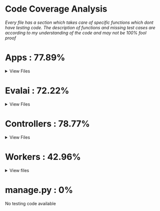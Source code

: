 Code Coverage Analysis
======================

*Every file has a section which takes care of specific functions which dont have testing code. The description of functions and missing test cases are according to my understanding of the code and may not be 100% fool proof*

# Apps : 77.89%

<details>
    <summary>View Files</summary>
    <br>
    
## base

### Utils.py 

<details>
    <summary>View missing test cases</summary> 
    </br>
    1)def encode_data(data) : <br>
    Turn a test `data` into a hash and an encoded string, suitable for use with `decode_data`.<br>
    def decode_data(data)<br>
    then use The inverse of `encode_data` to find if the test was successfully carried 
    out or not.<br>
    https://codecov.io/gh/Cloud-CV/EvalAI/src/master/apps/base/utils.py#L72
    <br>
    https://codecov.io/gh/Cloud-CV/EvalAI/src/master/apps/base/utils.py#L82
    <br>
    3)send_email :<br>
    Test to confirm if the send email function was performed correctly<br>
    https://codecov.io/gh/Cloud-CV/EvalAI/src/master/apps/base/utils.py#L92
    <br>
    4)get_url_from_hostname(hostname) <br>
    Test to check if the url is https or http when the developer mode has been switched off and on respectively.</br>
    https://codecov.io/gh/Cloud-CV/EvalAI/src/master/apps/base/utils.py#L127
    <br>
    5)get_or_create_sqs_queue_object<br>
    Test to check if queue evalai_submission_queue is created or not.</br>
    https://codecov.io/gh/Cloud-CV/EvalAI/src/master/apps/base/utils.py#L157
    <br>
    6)send_slack_notification<br>
    To test that when exception is raised a slack notification is sent or not<br>
    https://codecov.io/gh/Cloud-CV/EvalAI/src/master/apps/base/utils.py#L222
    
</details>    



### management/commands/seed.py

This file does'nt has any test cases.



### apps.py

This file does'nt has any test cases.


## challenges

### admin

<details>
    <summary>View missing test cases</summary>
    <br>
    1)start_selected_workers :<br>
    message to display successful or unsuccessful start of selected workers<br>
    https://codecov.io/gh/Cloud-CV/EvalAI/src/master/apps/challenges/admin.py#L73<br>
    2)stop_selected_workers : <br>
    message to display successful or unsuccessful stop of selected workers<br>
    https://codecov.io/gh/Cloud-CV/EvalAI/src/master/apps/challenges/admin.py#L96<br>
    3)scale_selected_workers :<br>
    message to display successful or unsuccessful scale of selected workers<br>
    https://codecov.io/gh/Cloud-CV/EvalAI/src/master/apps/challenges/admin.py#L119<br>
    4)restart_selected_workers :<br>
    message to display successful or unsuccessful restart of selected workers<br>
    https://codecov.io/gh/Cloud-CV/EvalAI/src/master/apps/challenges/admin.py#L152<br>
    5)delete_selected_workers :<br>
    message to display successful or unsuccessful delete of selected workers<br>
    https://codecov.io/gh/Cloud-CV/EvalAI/src/master/apps/challenges/admin.py#L177 <br>
    
</details>    
    


### apps.py

This file does'nt has any test cases.


### aws_utils.py

The coverage is extremely low and therefore the whole file must be considered for testing.
 

## jobs

<details>
    <summary>View Files</summary>
    <br>
    
### sender.py
<details>
    <summary>View missing test cases</summary>
    <br>
    1)publish_submission_message<br>
    Display error message<br>
    https://codecov.io/gh/Cloud-CV/EvalAI/src/master/apps/jobs/sender.py#L73<br>
</details>



### tasks.py

A look at the file is required since the coverage is extremely low and none of it is tested



### utils.py

<details>
    <summary>View missing test cases</summary>
    <br>
    1)get_remaining_submission_for_a_phase<br>
    response messages are not tested. Monthly submission limit check for time and date is not tested.<br>
    https://codecov.io/gh/Cloud-CV/EvalAI/src/master/apps/jobs/utils.py#L74<br>
    2)is_url_valid:<br>
     Checks that a given URL is reachable<br>
    https://codecov.io/gh/Cloud-CV/EvalAI/src/master/apps/jobs/utils.py#L140<br>
    3)get_file_from_url<br>
    Get file object from a url
    https://codecov.io/gh/Cloud-CV/EvalAI/src/master/apps/jobs/utils.py#L155<br>
    
</details>


</br>
</details>
</br>
</details>


# Evalai : 72.22%
<details>
    <summary>View Files</summary>
    <br>
    
### celery.py

<details>
    <summary>View missing test cases</summary>
    <br>
celery_dev does not have test code<br>
developer settings to be used do not have test code<br>
https://codecov.io/gh/Cloud-CV/EvalAI/src/master/evalai/celery.py#L9<br>
</details>

### urls.py

<details>
    <summary>View missing test cases</summary>
    <br>
 URLs pattern test for debug mode<br>
    https://codecov.io/gh/Cloud-CV/EvalAI/src/master/evalai/urls.py#L99
</details>


</br>
</details>

# Controllers : 78.77%

<details>
    <summary>View Files</summary>
    <br>

### analyticsCtrl.js

<details>
    <summary>View missing test cases</summary>
    <br>
    1) onSuccess: function(response)<br>
    https://codecov.io/gh/Cloud-CV/EvalAI/src/master/frontend/src/js/controllers/analyticsCtrl.js#L144<br>
    2) navigate to permissions denied page<br>
    https://codecov.io/gh/Cloud-CV/EvalAI/src/master/frontend/src/js/controllers/analyticsCtrl.js#L161    <br>
    3) & 4) Similar at https://codecov.io/gh/Cloud-CV/EvalAI/src/master/frontend/src/js/controllers/analyticsCtrl.js#L184 & https://codecov.io/gh/Cloud-CV/EvalAI/src/master/frontend/src/js/controllers/analyticsCtrl.js#L200<br>
    5)vm.downloadChallengeParticipantTeams = function()<br>
    Response OnSuccess and OnError response ; Getting participants of a specific challenge ID<br>
    https://codecov.io/gh/Cloud-CV/EvalAI/src/master/frontend/src/js/controllers/analyticsCtrl.js#L236<br>
</details>


### authCtrl.js

<details>
    <summary>View missing test cases</summary>
    <br>
    1) toggle password visibility<br>
    https://codecov.io/gh/Cloud-CV/EvalAI/src/master/frontend/src/js/controllers/authCtrl.js#L58<br>
    2) toggle confirm password visibility<br>
    https://codecov.io/gh/Cloud-CV/EvalAI/src/master/frontend/src/js/controllers/authCtrl.js#L64<br>
    3)parameters.callback<br>
    Check for different fields in webpage if valid or not. eg email, password etc. and show message "vm.regMsg = "Registered   <br>     
    successfully, Login to continue!";" via vm.regmsg <br>
    https://codecov.io/gh/Cloud-CV/EvalAI/src/master/frontend/src/js/controllers/authCtrl.js#L101<br>
    5)parameters.callback<br>
    Process user info and change the state accorddingly and message generation<br>
    https://codecov.io/gh/Cloud-CV/EvalAI/src/master/frontend/src/js/controllers/authCtrl.js#L163<br>
    6)Check password strength<br>
    https://codecov.io/gh/Cloud-CV/EvalAI/src/master/frontend/src/js/controllers/authCtrl.js#L200<br>
    7) New password function<br>
    https://codecov.io/gh/Cloud-CV/EvalAI/src/master/frontend/src/js/controllers/authCtrl.js#L282<br>
</details>
    


### challengeCtrl.js

<details>
    <summary>View missing test cases</summary>
    <br>
    1) timeout function for " get unique rank number from the url & if exists hightlight the entry".<br>
    https://codecov.io/gh/Cloud-CV/EvalAI/src/master/frontend/src/js/controllers/challengeCtrl.js#L76<br>
    2)scroll to the specific entry of the leaderboard<br>
    https://codecov.io/gh/Cloud-CV/EvalAI/src/master/frontend/src/js/controllers/challengeCtrl.js#L87<br>
    3)Error message while pagination when no teams are left<br>
    https://codecov.io/gh/Cloud-CV/EvalAI/src/master/frontend/src/js/controllers/challengeCtrl.js#L222<br>
    4)vm.existTeam = details;<br>
    reinitialized data<br>
    https://codecov.io/gh/Cloud-CV/EvalAI/src/master/frontend/src/js/controllers/challengeCtrl.js#L304<br>
    5) if (vm.existTeam.next === null)<br>
    condition for pagination<br>
    https://codecov.io/gh/Cloud-CV/EvalAI/src/master/frontend/src/js/controllers/challengeCtrl.js#L308<br>
    6) ev.stopPropagation(); partivipate in a competition promt and follow messages.<br>
    https://codecov.io/gh/Cloud-CV/EvalAI/src/master/frontend/src/js/controllers/challengeCtrl.js#L365<br>
    7) vm.startLoader("Making Submission")<br>
    Checks if url for submission is valid and submission<br>
    https://codecov.io/gh/Cloud-CV/EvalAI/src/master/frontend/src/js/controllers/challengeCtrl.js#L424<br>
    8)set the result display to true or false depending on the fact if it is private or public<br>
    https://codecov.io/gh/Cloud-CV/EvalAI/src/master/frontend/src/js/controllers/challengeCtrl.js#L512<br>
    9)vm.stopLeaderboard()<br>
    display my submissions call function.<br>
    https://codecov.io/gh/Cloud-CV/EvalAI/src/master/frontend/src/js/controllers/challengeCtrl.js#L605<br>
    10)vm.leaderboard = {};<br>
    Show leaderboard with respect to latest time stamp it has eg: hours, days etc.<br>
    https://codecov.io/gh/Cloud-CV/EvalAI/src/master/frontend/src/js/controllers/challengeCtrl.js#L671<br>
    11)vm.poller = $interval(function()<br>
    long polling (5s) for leaderboard<br>
    https://codecov.io/gh/Cloud-CV/EvalAI/src/master/frontend/src/js/controllers/challengeCtrl.js#L755<br>
    12) $http.get(url, { headers: headers }).then(function(response)<br>
    reinitialized data<br>
    condition for pagination<br>
    https://codecov.io/gh/Cloud-CV/EvalAI/src/master/frontend/src/js/controllers/challengeCtrl.js#L901<br>
    13)vm.reRunSubmission = function(submissionObject)<br>
    response message for submission <br>
    https://codecov.io/gh/Cloud-CV/EvalAI/src/master/frontend/src/js/controllers/challengeCtrl.js#L1006<br>
    14) vm.toggleShowLeaderboardByLatest = function()<br>
    sort leaderboard by latest to oldest<br>
    response message<br>
    https://codecov.io/gh/Cloud-CV/EvalAI/src/master/frontend/src/js/controllers/challengeCtrl.js#L1048<br>
    15)vm.load = function(url)<br>
    A good description already present at the code<br>
    https://codecov.io/gh/Cloud-CV/EvalAI/src/master/frontend/src/js/controllers/challengeCtrl.js#L1202<br>
    16)vm.downloadChallengeSubmissions = function()<br>
    Download submission; check for validity of phase id; <br>
    https://codecov.io/gh/Cloud-CV/EvalAI/src/master/frontend/src/js/controllers/challengeCtrl.js#L1407<br>
    17)Multiple occurance of<br>
    
        ```
             if (challenge == vm.challengeId) {
                                vm.challengeHostId = challengeHostList[challenge];
                                break;
       ```
   <br>
   18)Confirm the state of the challenge, and then a message confirming it<br>
   https://codecov.io/gh/Cloud-CV/EvalAI/src/master/frontend/src/js/controllers/challengeCtrl.js#L1980<br>
   19)Edit Challenge Start and End Date<br>
   https://codecov.io/gh/Cloud-CV/EvalAI/src/master/frontend/src/js/controllers/challengeCtrl.js#L2011<br>
   20) vm.challengeDateDialog = function(ev)<br>
   Edit Challenge Start and End Date<br>
   https://codecov.io/gh/Cloud-CV/EvalAI/src/master/frontend/src/js/controllers/challengeCtrl.js#L2022<br>
   21) vm.editChallengeDate<br>
   The whole Function is missing test cases<br>
   https://codecov.io/gh/Cloud-CV/EvalAI/src/master/frontend/src/js/controllers/challengeCtrl.js#L2023<br>
   22)vm.acceptTermsAndConditions<br>
   Accepting terms and conditions and changing states accordingly.<br>
   https://codecov.io/gh/Cloud-CV/EvalAI/src/master/frontend/src/js/controllers/challengeCtrl.js#L2092<br>
     
    
</details>



### challengeHostTeamsCtrl.js

<details>
    <summary>View missing test cases</summary>
    <br>
    1)Test for turning pagination off when no teams more teams exist.<br>
    https://codecov.io/gh/Cloud-CV/EvalAI/src/master/frontend/src/js/controllers/challengeHostTeamsCtrl.js#L72<br>
    2)Test for reinitializing data and checking condition for pagination when displaying teams.<br>
    https://codecov.io/gh/Cloud-CV/EvalAI/src/master/frontend/src/js/controllers/challengeHostTeamsCtrl.js#L119<br>
    3) $mdDialog.show(confirm).then(function()<br>
    Display dialogue box for various purposes<br>
        >Remove self from challenge<br>
        >condition for pagination of teams<br>
        >removing self from challenge<br>
    https://codecov.io/gh/Cloud-CV/EvalAI/src/master/frontend/src/js/controllers/challengeHostTeamsCtrl.js#L323<br>
    4) $mdDialog.show(confirm).then(function(result)<br>
    https://codecov.io/gh/Cloud-CV/EvalAI/src/master/frontend/src/js/controllers/challengeHostTeamsCtrl.js#L400<br>
    

</details>




### featuredChallengeCtrl.js

<details>
    <summary>View missing test cases</summary>
    <br>
    1)onSuccess: function(response)<br>
    Test for arranging leaderboard according to timespan.<br>
    https://codecov.io/gh/Cloud-CV/EvalAI/src/master/frontend/src/js/controllers/featuredChallengeCtrl.js#L133<br>
    
</details>



### teamsCtrl.js

<details>
    <summary>View missing test cases</summary>
    <br>
    Exactly same like challengeHostTeamsCtrl.js
    
</details>


</br>
</details>


#  Workers : 42.96%


<details>
    <summary>View files</summary>

### remote_submission_worker.py

This file is extremely low on coverage and hence a thorough look is required at the file itself.




### submission_worker.py

<details>
    <summary>View missing test cases</summary>
    <br>
    1)def __init__(self)<br>
    https://codecov.io/gh/Cloud-CV/EvalAI/src/master/scripts/workers/submission_worker.py#L83<br>
    2)def exit_gracefully(self, signum, frame)<br>
    https://codecov.io/gh/Cloud-CV/EvalAI/src/master/scripts/workers/submission_worker.py#L87<br>
    3)def alarm_handler(signum, frame)<br>
    https://codecov.io/gh/Cloud-CV/EvalAI/src/master/scripts/workers/submission_worker.py#L89<br>
    4) evaluation_script_url = challenge.evaluation_script.url<br>
    Missing test casses are as follows<br>
    >create challenge directory as package<br>
    >set entry in map<br>
    >create phase directory<br>
    >import the challenge after everything is finished<br>
    Please take a look at the code link as the code has a very good documentation for the function itself<br>
    https://codecov.io/gh/Cloud-CV/EvalAI/src/master/scripts/workers/submission_worker.py#L229<br>
    5)def load_challenge(challenge)<br>
    test for Creating python package for a challenge and extracting relevant data<br>
    https://codecov.io/gh/Cloud-CV/EvalAI/src/master/scripts/workers/submission_worker.py#L287<br>
    6)remote_evaluation = submission.challenge_phase.challenge.remote_evaluation<br>
    https://codecov.io/gh/Cloud-CV/EvalAI/src/master/scripts/workers/submission_worker.py#L380<br>
    7)Test for "Check if the dataset_split exists for the codename in the result"<br>
    https://codecov.io/gh/Cloud-CV/EvalAI/src/master/scripts/workers/submission_worker.py#L488<br>
    8)def process_add_challenge_message(message)<br>
    getting challenge message if successful or not2<br>
    9)def main():<br>
    This whole function does not contain any test code<br>
    https://codecov.io/gh/Cloud-CV/EvalAI/src/master/scripts/workers/submission_worker.py#L693<br>
    
</details>




### worker_util.py

It is used to update submission



### rl_submission_worker.py

No testing code available at all



### worker_util.py
No testing code available

</details>

# manage.py : 0%
No testing code available


